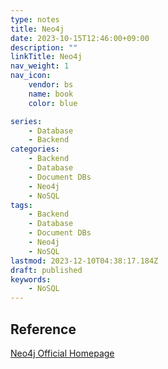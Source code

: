 ```yaml
---
type: notes
title: Neo4j
date: 2023-10-15T12:46:00+09:00
description: ""
linkTitle: Neo4j
nav_weight: 1
nav_icon:
    vendor: bs
    name: book
    color: blue

series:
    - Database
    - Backend
categories:
    - Backend
    - Database
    - Document DBs
    - Neo4j
    - NoSQL
tags:
    - Backend
    - Database
    - Document DBs
    - Neo4j
    - NoSQL
lastmod: 2023-12-10T04:38:17.184Z
draft: published
keywords:
    - NoSQL
---
```


## Reference

[Neo4j Official Homepage](https://neo4j.com/)
